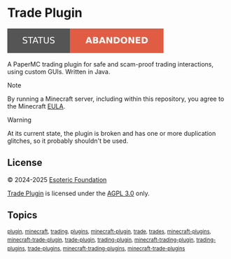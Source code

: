 # Trade Plugin

[![Project status: abandoned](./assets/images/badges/status.svg)](/)

A PaperMC trading plugin for safe and scam-proof trading interactions, using custom GUIs. Written in Java.

> [!NOTE]
> By running a Minecraft server, including within this repository, you agree to the Minecraft [EULA](https://www.minecraft.net/en-us/eula).

> [!WARNING]
> At its current state, the plugin is broken and has one or more duplication glitches, so it probably shouldn't be used.

## License

&copy; 2024-2025 [Esoteric Foundation](https://esoteric.foundation)

[Trade Plugin](/) is licensed under the [AGPL 3.0](./LICENSE) only.

## Topics

<sup>[plugin](https://github.com/topics/plugin), [minecraft](https://github.com/topics/minecraft), [trading](https://github.com/topics/trading), [plugins](https://github.com/topics/plugins), [minecraft-plugin](https://github.com/topics/minecraft-plugin), [trade](https://github.com/topics/trade), [trades](https://github.com/topics/trades), [minecraft-plugins](https://github.com/topics/minecraft-plugins), [minecraft-trade-plugin](https://github.com/topics/minecraft-trade-plugin), [trade-plugin](https://github.com/topics/trade-plugin), [trading-plugin](https://github.com/topics/trading-plugin), [minecraft-trading-plugin](https://github.com/topics/minecraft-trading-plugin), [trading-plugins](https://github.com/topics/trading-plugins), [trade-plugins](https://github.com/topics/trade-plugins), [minecraft-trading-plugins](https://github.com/topics/minecraft-trading-plugins), [minecraft-trade-plugins](https://github.com/topics/minecraft-trade-plugins)</sup>
